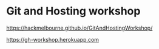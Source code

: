 # Git and Hosting workshop

https://hackmelbourne.github.io/GitAndHostingWorkshop/

https://gh-workshop.herokuapp.com
